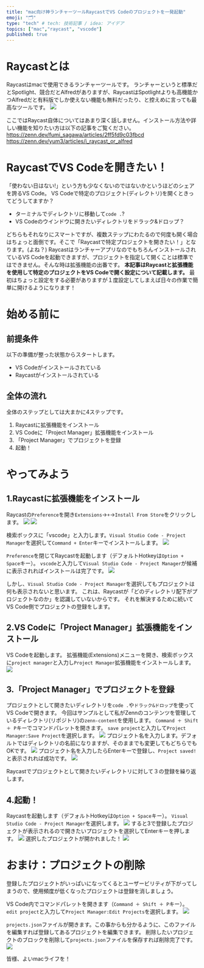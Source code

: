 ```yaml
---
title: "mac向け神ランチャーツールRaycastでVS Codeのプロジェクトを一発起動"
emoji: "🗂"
type: "tech" # tech: 技術記事 / idea: アイデア
topics: ["mac","raycast", "vscode"]
published: true
---
```


# Raycastとは
Raycastはmacで使用できるランチャーツールです。
ランチャーというと標準だとSpotlight、競合だとAlfredがありますが、RaycastはSpotlightよりも高機能かつAlfredだと有料版でしか使えない機能も無料だったり、と控えめに言っても最高なツールです。
![](/images/raycast-open-vscode-project/launch-apps.jpg)

ここではRaycast自体についてはあまり深く話しません。インストール方法や詳しい機能を知りたい方は以下の記事をご覧ください。
https://zenn.dev/fumi_sagawa/articles/2ff5fd9c03fbcd
https://zenn.dev/yum3/articles/i_raycast_or_alfred

# RaycastでVS Codeを開きたい！
「使わない日はない!」という方も少なくないのではないかというほどのシェアを誇るVS Code。
VS Codeで特定のプロジェクト(ディレクトリ)を開くときってどうしてますか？
- ターミナルでディレクトリに移動して`code .`?
- VS Codeのウインドウに開きたいディレクトリをドラック&ドロップ？

どちらもそれなりにスマートですが、複数ステップにわたるので何度も開く場合はちょっと面倒です。そこで「Raycastで特定プロジェクトを開きたい！」となります。(よね？)
RaycastはランチャーアプリなのでもちろんインストールされているVS Codeを起動できますが、プロジェクトを指定して開くことは標準ではできません。そんな時は拡張機能の出番です。
**本記事はRaycastと拡張機能を使用して特定のプロジェクトをVS Codeで開く設定について記載します。**
最初はちょっと設定をする必要がありますが１度設定してしまえば日々の作業で簡単に開けるようになります！

# 始める前に
## 前提条件
以下の準備が整った状態からスタートします。
- VS Codeがインストールされている
- Raycastがインストールされている

## 全体の流れ
全体のステップとしては大まかに4ステップです。
1. Raycastに拡張機能をインストール
1. VS Codeに「Project Manager」拡張機能をインストール
1. 「Project Manager」でプロジェクトを登録
1. 起動！

# やってみよう
## 1.Raycastに拡張機能をインストール
Raycastの`Preference`を開き`Extensions`→`+`→`Install From Store`をクリックします。
![](/images/raycast-open-vscode-project/0.png)
![](/images/raycast-open-vscode-project/1.png)

検索ボックスに「vscode」と入力します。`Visual Studio Code - Project Manager`を選択して`Command + Enter`キーでインストールします。
![](/images/raycast-open-vscode-project/2.png)

`Preference`を閉じてRaycastを起動します（デフォルトHotkeyは`Option + Space`キー）。
`vscode`と入力して`Visual Studio Code - Project Manager`が候補に表示されればインストールは完了です。
![](/images/raycast-open-vscode-project/3.png)

しかし、`Visual Studio Code - Project Manager`を選択してもプロジェクトは何も表示されないと思います。
これは、Raycastが「どのディレクトリ配下がプロジェクトなのか」を認識していないからです。
それを解決するために続いてVS Code側でプロジェクトの登録をします。


## 2.VS Codeに「Project Manager」拡張機能をインストール
VS Codeを起動します。
拡張機能(Extensions)メニューを開き、検索ボックスに`project manager`と入力し`Project Manager`拡張機能をインストールします。
![](/images/raycast-open-vscode-project/4.png)

## 3.「Project Manager」でプロジェクトを登録
プロジェクトとして開きたいディレクトリを`code .`や`ドラック&ドロップ`を使ってVS Codeで開きます。
今回はサンプルとして私がZennのコンテンツを管理しているディレクトリ(リポジトリ)の`zenn-content`を使用します。
`Command ＋ Shift ＋ P`キーでコマンドパレットを開きます。
`save project`と入力して`Project Manager:Save Project`を選択します。
![](/images/raycast-open-vscode-project/5.png)
プロジェクト名を入力します。デフォルトではディレクトリの名前になりますが、そのままでも変更してもどちらでもOKです。
![](/images/raycast-open-vscode-project/6.png)
プロジェクト名を入力したらEnterキーで登録し、`Project saved!`と表示されれば成功です。
![](/images/raycast-open-vscode-project/7.png)

Raycastでプロジェクトとして開きたいディレクトリに対して３の登録を繰り返します。

## 4.起動！
Raycastを起動します（デフォルトHotkeyは`Option + Space`キー）。
`Visual Studio Code - Project Manager`を選択します。
![](/images/raycast-open-vscode-project/8.png)
すると3で登録したプロジェクトが表示されるので開きたいプロジェクトを選択してEnterキーを押します。
![](/images/raycast-open-vscode-project/9.png)
選択したプロジェクトが開かれました！
![](/images/raycast-open-vscode-project/10.png)


# おまけ：プロジェクトの削除
登録したプロジェクトがいっぱいになってくるとユーザービリティが下がってしまうので、使用頻度が低くなったプロジェクトは登録を消しましょう。

VS Code内でコマンドパレットを開きます（`Command ＋ Shift ＋ P`キー）。
`edit project`と入力して`Project Manager:Edit Projects`を選択します。
![](/images/raycast-open-vscode-project/11.png)

`projects.json`ファイルが開きます。この事からも分かるように、このファイルを編集すれば登録してあるプロジェクトを編集できます。
削除したいプロジェクトのブロックを削除して`projects.json`ファイルを保存すれば削除完了です。
![](/images/raycast-open-vscode-project/12.png)



皆様、よいmacライフを！